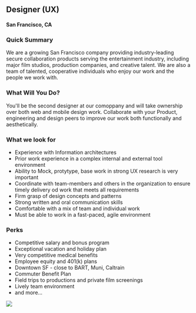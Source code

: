## Designer (UX)
#### San Francisco, CA

### Quick Summary
We are a growing San Francisco company providing industry-leading secure collaboration products
serving the entertainment industry, including major film studios, production companies, and creative talent. We
are also a team of talented, cooperative individuals who enjoy our work and the people we work with.

### What Will You Do?
You'll be the second designer at our comoppany and will take ownership over both web and mobile design work. Collaborate with your Product, engineering and design peers to improve our work both functionally and aesthetically.

### What we look for
+ Experience with Information architectures
+ Prior work experience in a complex internal and external tool environment
+ Ability to Mock, protytype, base work in strong UX research is very important
+ Coordinate with team-members and others in the organization to ensure timely delivery od work that
meets all requirements
+ Firm grasp of design concepts and patterns
+ Strong written and oral communication skills
+ Comfortable with a mix of team and individual work
+ Must be able to work in a fast-paced, agile environment

### Perks
+ Competitive salary and bonus program
+ Exceptional vacation and holiday plan
+ Very competitive medical benefits
+ Employee equity and 401(k) plans
+ Downtown SF - close to BART, Muni, Caltrain
+ Commuter Benefit Plan
+ Field trips to productions and private film screenings
+ Lively team environment
+ and more...


[<img src='https://dabuttonfactory.com/button.png?t=Apply&f=Calibri-Bold&ts=24&tc=fff&tshs=1&tshc=000&hp=20&vp=8&c=5&bgt=gradient&bgc=3d85c6&ebgc=073763'>](https://letsrockit.co/users/auth/github?job_id=uelyifn5c3rlbxm-designer-ux)
